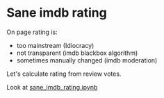 # Sane imdb rating

On page rating is:

- too mainstream (Idiocracy)
- not transparent (imdb blackbox algorithm)
- sometimes manually changed (imdb moderation)

Let's calculate rating from review votes.

Look at [sane_imdb_rating.ipynb](sane_imdb_rating.ipynb)
